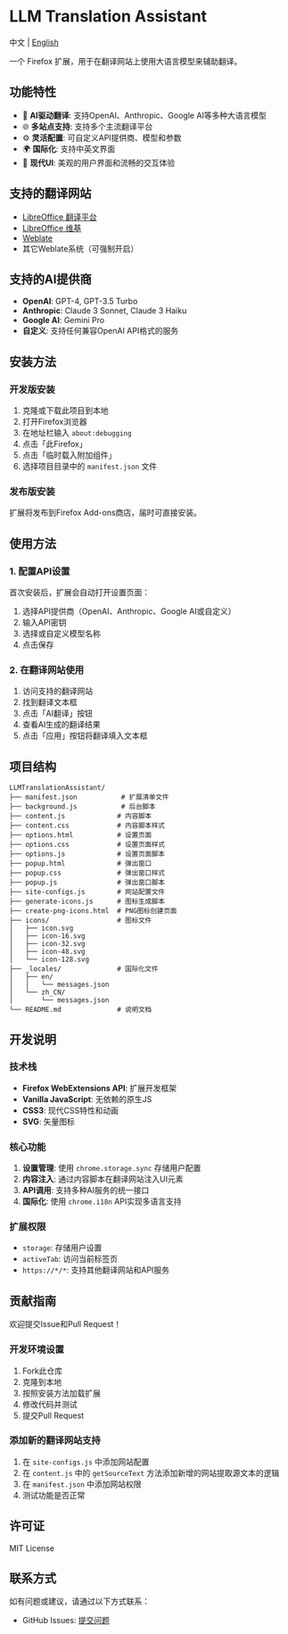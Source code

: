 # LLM Translation Assistant

中文 | [English](README.md)

一个 Firefox 扩展，用于在翻译网站上使用大语言模型来辅助翻译。

## 功能特性

- 🤖 **AI驱动翻译**: 支持OpenAI、Anthropic、Google AI等多种大语言模型
- 🌐 **多站点支持**: 支持多个主流翻译平台
- ⚙️ **灵活配置**: 可自定义API提供商、模型和参数
- 🌍 **国际化**: 支持中英文界面
- 🎨 **现代UI**: 美观的用户界面和流畅的交互体验

## 支持的翻译网站

- [LibreOffice 翻译平台](https://translations.documentfoundation.org/)
- [LibreOffice 维基](https://wiki.documentfoundation.org/)
- [Weblate](https://hosted.weblate.org/)
- 其它Weblate系统（可强制开启）

## 支持的AI提供商

- **OpenAI**: GPT-4, GPT-3.5 Turbo
- **Anthropic**: Claude 3 Sonnet, Claude 3 Haiku
- **Google AI**: Gemini Pro
- **自定义**: 支持任何兼容OpenAI API格式的服务

## 安装方法

### 开发版安装

1. 克隆或下载此项目到本地
2. 打开Firefox浏览器
3. 在地址栏输入 `about:debugging`
4. 点击「此Firefox」
5. 点击「临时载入附加组件」
6. 选择项目目录中的 `manifest.json` 文件

### 发布版安装

扩展将发布到Firefox Add-ons商店，届时可直接安装。

## 使用方法

### 1. 配置API设置

首次安装后，扩展会自动打开设置页面：

1. 选择API提供商（OpenAI、Anthropic、Google AI或自定义）
2. 输入API密钥
3. 选择或自定义模型名称
4. 点击保存

### 2. 在翻译网站使用

1. 访问支持的翻译网站
2. 找到翻译文本框
3. 点击「AI翻译」按钮
4. 查看AI生成的翻译结果
5. 点击「应用」按钮将翻译填入文本框

## 项目结构

```
LLMTranslationAssistant/
├── manifest.json           # 扩展清单文件
├── background.js           # 后台脚本
├── content.js             # 内容脚本
├── content.css            # 内容脚本样式
├── options.html           # 设置页面
├── options.css            # 设置页面样式
├── options.js             # 设置页面脚本
├── popup.html             # 弹出窗口
├── popup.css              # 弹出窗口样式
├── popup.js               # 弹出窗口脚本
├── site-configs.js        # 网站配置文件
├── generate-icons.js      # 图标生成脚本
├── create-png-icons.html  # PNG图标创建页面
├── icons/                 # 图标文件
│   ├── icon.svg
│   ├── icon-16.svg
│   ├── icon-32.svg
│   ├── icon-48.svg
│   └── icon-128.svg
├── _locales/              # 国际化文件
│   ├── en/
│   │   └── messages.json
│   └── zh_CN/
│       └── messages.json
└── README.md              # 说明文档
```

## 开发说明

### 技术栈

- **Firefox WebExtensions API**: 扩展开发框架
- **Vanilla JavaScript**: 无依赖的原生JS
- **CSS3**: 现代CSS特性和动画
- **SVG**: 矢量图标

### 核心功能

1. **设置管理**: 使用 `chrome.storage.sync` 存储用户配置
2. **内容注入**: 通过内容脚本在翻译网站注入UI元素
3. **API调用**: 支持多种AI服务的统一接口
4. **国际化**: 使用 `chrome.i18n` API实现多语言支持

### 扩展权限

- `storage`: 存储用户设置
- `activeTab`: 访问当前标签页
- `https://*/*`: 支持其他翻译网站和API服务

## 贡献指南

欢迎提交Issue和Pull Request！

### 开发环境设置

1. Fork此仓库
2. 克隆到本地
3. 按照安装方法加载扩展
4. 修改代码并测试
5. 提交Pull Request

### 添加新的翻译网站支持

1. 在 `site-configs.js` 中添加网站配置
2. 在 `content.js` 中的 `getSourceText` 方法添加新增的网站提取源文本的逻辑
3. 在 `manifest.json` 中添加网站权限
4. 测试功能是否正常

## 许可证

MIT License

## 联系方式

如有问题或建议，请通过以下方式联系：

- GitHub Issues: [提交问题](https://github.com/ACTom/llmTranslationAssistant/issues)